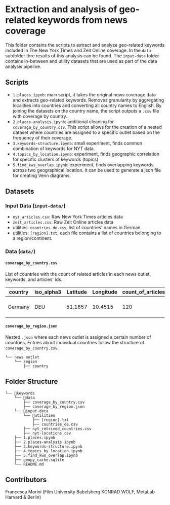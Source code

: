 # Extraction and analysis of geo-related keywords from news coverage

This folder contains the scripts to extract and analyze geo-related keywords included in The New York Times and Zeit Online coverage. In the `data` subfolder thre results of this analysis can be found. The `input-data` folder contains in-between and utility datasets that are used as part of the data analysis pipeline.

## Scripts

- `1.places.ipynb`: main script, it takes the original news coverage data and extracts geo-related keywords. Removes granularity by aggregating localities into countries and converting all country names to English. By joining the datasets on the country name, the script outputs a `.csv` file with coverage by country.
- `2.places-analysis.ipynb`: additional cleaning for `coveraga_by_country.csv`. This script allows for the creation of a nested dataset where countries are assigned to a specific outlet based on the frequency of their coverage.
- `3.keywords-structure.ipynb`: small experiment, finds common combination of keywords for NYT data.
- `4.topics_by_location.ipynb`: experiment, finds geographic correlation for specific clusters of keywords (topics)
- `5.find_kws_overlap.ipynb`: experiment, finds overlapping keywords across two geographical location. It can be used to generate a json file for creating Venn diagrams.

## Datasets

### Input Data (`input-data/`)

- `nyt_articles.csv`: Raw New York Times articles data
- `zeit_articles.csv`: Raw Zeit Online articles data
- utilities: `countries_de.csv`, list of countries' names in German.
- utilities: `[region].txt`, each file contains a list of countries belonging to a region/continent.

### Data (`data/`)

#### `coverage_by_country.csv`

List of countries with the count of related articles in each news outlet, keywords, and articles' ids.

| country | iso_alpha3 | Latitude | Longitude | count_of_articles_nyt | count_of_articles_zeit | ids_of_articles_nyt      | ids_of_articles_zeit      | keywords_nyt                               | keywords_zeit  |
| ------- | ---------- | -------- | --------- | --------------------- | ---------------------- | ------------------------ | ------------------------- | ------------------------------------------ | -------------- |
| Germany | DEU        | 51.1657  | 10.4515   | 120                   | 85                     | 'nyt:...','nyt:...', ... | '8735373', '8756373', ... | '{Presidential Election of 2024: {7}, ...' | '{SWR: 2, ...' |

#### `coverage_by_region.json`

Nested `.json` where each news outlet is assigned a certain number of countries. Entries about individual countries follow the structure of `coverage_by_country.csv`.

```
└── news outlet
    └── region
        ├── country

```

## Folder Structure

```
└── 📁keywords
    └── 📁data
        ├── coverage_by_country.csv
        ├── coverage_by_region.json
    └── 📁input-data
        └── 📁utilities
            ├── [region].txt
            ├── countries_de.csv
        ├── nyt_retrived_countries.csv
        ├── nyt-locations.csv
    ├── 1.places.ipynb
    ├── 2.places-analysis.ipynb
    ├── 3.keywords-structure.ipynb
    ├── 4.topics_by_location.ipynb
    ├── 5.find_kws_overlap.ipynb
    ├── geopy_cache.sqlite
    └── README.md
```

## Contributors

Francesca Morini (Film University Babelsberg KONRAD WOLF, MetaLab Harvard & Berlin)
